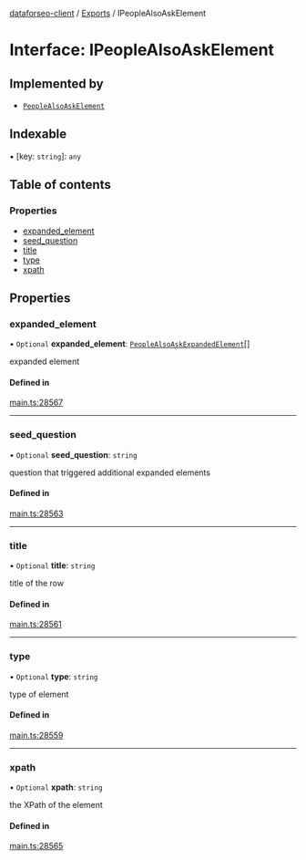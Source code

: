 [dataforseo-client](../README.md) / [Exports](../modules.md) / IPeopleAlsoAskElement

# Interface: IPeopleAlsoAskElement

## Implemented by

- [`PeopleAlsoAskElement`](../classes/PeopleAlsoAskElement.md)

## Indexable

▪ [key: `string`]: `any`

## Table of contents

### Properties

- [expanded\_element](IPeopleAlsoAskElement.md#expanded_element)
- [seed\_question](IPeopleAlsoAskElement.md#seed_question)
- [title](IPeopleAlsoAskElement.md#title)
- [type](IPeopleAlsoAskElement.md#type)
- [xpath](IPeopleAlsoAskElement.md#xpath)

## Properties

### expanded\_element

• `Optional` **expanded\_element**: [`PeopleAlsoAskExpandedElement`](../classes/PeopleAlsoAskExpandedElement.md)[]

expanded element

#### Defined in

[main.ts:28567](https://github.com/dataforseo/TypeScriptClient/blob/7ca1aa4/main.ts#L28567)

___

### seed\_question

• `Optional` **seed\_question**: `string`

question that triggered additional expanded elements

#### Defined in

[main.ts:28563](https://github.com/dataforseo/TypeScriptClient/blob/7ca1aa4/main.ts#L28563)

___

### title

• `Optional` **title**: `string`

title of the row

#### Defined in

[main.ts:28561](https://github.com/dataforseo/TypeScriptClient/blob/7ca1aa4/main.ts#L28561)

___

### type

• `Optional` **type**: `string`

type of element

#### Defined in

[main.ts:28559](https://github.com/dataforseo/TypeScriptClient/blob/7ca1aa4/main.ts#L28559)

___

### xpath

• `Optional` **xpath**: `string`

the XPath of the element

#### Defined in

[main.ts:28565](https://github.com/dataforseo/TypeScriptClient/blob/7ca1aa4/main.ts#L28565)
